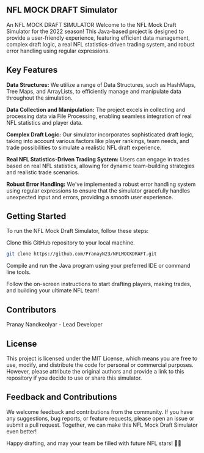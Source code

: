 ## NFL MOCK DRAFT Simulator
An NFL MOCK DRAFT SIMULATOR
Welcome to the NFL Mock Draft Simulator for the 2022 season! This Java-based project is designed to provide a user-friendly experience, featuring efficient data management, complex draft logic, a real NFL statistics-driven trading system, and robust error handling using regular expressions.

## Key Features

**Data Structures:** We utilize a range of Data Structures, such as HashMaps, Tree Maps, and ArrayLists, to efficiently manage and manipulate data throughout the simulation.

**Data Collection and Manipulation:** The project excels in collecting and processing data via File Processing, enabling seamless integration of real NFL statistics and player data.

**Complex Draft Logic:** Our simulator incorporates sophisticated draft logic, taking into account various factors like player rankings, team needs, and trade possibilities to simulate a realistic NFL draft experience.

**Real NFL Statistics-Driven Trading System:** Users can engage in trades based on real NFL statistics, allowing for dynamic team-building strategies and realistic trade scenarios.

**Robust Error Handling:** We've implemented a robust error handling system using regular expressions to ensure that the simulator gracefully handles unexpected input and errors, providing a smooth user experience.

## Getting Started
To run the NFL Mock Draft Simulator, follow these steps:

Clone this GitHub repository to your local machine.

```bash
git clone https://github.com/PranayN23/NFLMOCKDRAFT.git
```
Compile and run the Java program using your preferred IDE or command line tools.

Follow the on-screen instructions to start drafting players, making trades, and building your ultimate NFL team!

## Contributors
Pranay Nandkeolyar - Lead Developer

## License
This project is licensed under the MIT License, which means you are free to use, modify, and distribute the code for personal or commercial purposes. However, please attribute the original authors and provide a link to this repository if you decide to use or share this simulator.

## Feedback and Contributions
We welcome feedback and contributions from the community. If you have any suggestions, bug reports, or feature requests, please open an issue or submit a pull request. Together, we can make this NFL Mock Draft Simulator even better!

Happy drafting, and may your team be filled with future NFL stars! 🏈✨
